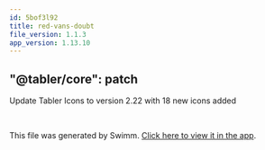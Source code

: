 ```yaml
---
id: 5bof3l92
title: red-vans-doubt
file_version: 1.1.3
app_version: 1.13.10
---
```


## "@tabler/core": patch

Update Tabler Icons to version 2.22 with 18 new icons added

<br/>

This file was generated by Swimm. [Click here to view it in the app](https://swimm-web-app.web.app/repos/Z2l0aHViJTNBJTNBdGFibGVyJTNBJTNBc2h1anV1dQ==/docs/5bof3l92).
